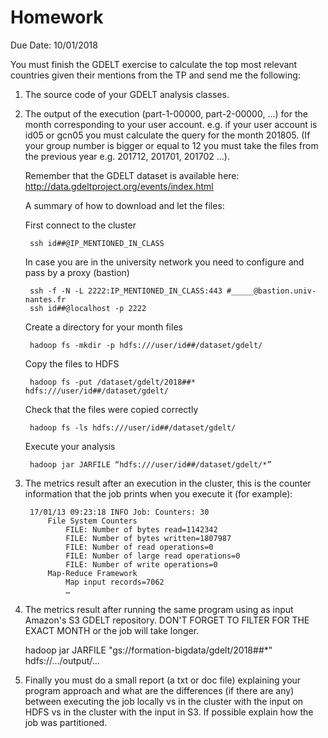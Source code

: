 Homework
========

Due Date: 10/01/2018

You must finish the GDELT exercise to calculate the top most relevant countries given their mentions from the TP and send me the following:

1. The source code of your GDELT analysis classes.

2. The output of the execution (part-1-00000, part-2-00000, ...) for the month corresponding to your user account. e.g. if your user account is id05 or gcn05 you must calculate the query for the month 201805. (If your group number is bigger or equal to 12 you must take the files from the previous year e.g. 201712, 201701, 201702 ...).

    Remember that the GDELT dataset is available here:
    http://data.gdeltproject.org/events/index.html

    A summary of how to download and let the files:

    First connect to the cluster

	    ssh id##@IP_MENTIONED_IN_CLASS

    In case you are in the university network you need to configure and pass by a proxy (bastion)

        ssh -f -N -L 2222:IP_MENTIONED_IN_CLASS:443 #_____@bastion.univ-nantes.fr
        ssh id##@localhost -p 2222

    Create a directory for your month files

        hadoop fs -mkdir -p hdfs:///user/id##/dataset/gdelt/

    Copy the files to HDFS

        hadoop fs -put /dataset/gdelt/2018##* hdfs:///user/id##/dataset/gdelt/

    Check that the files were copied correctly

        hadoop fs -ls hdfs:///user/id##/dataset/gdelt/

    Execute your analysis

    	hadoop jar JARFILE “hdfs:///user/id##/dataset/gdelt/*”

3. The metrics result after an execution in the cluster, this is the counter information that the job prints when you execute it (for example):

        17/01/13 09:23:18 INFO Job: Counters: 30
            File System Counters
                FILE: Number of bytes read=1142342
                FILE: Number of bytes written=1807987
                FILE: Number of read operations=0
                FILE: Number of large read operations=0
                FILE: Number of write operations=0
            Map-Reduce Framework
                Map input records=7062
                …

4. The metrics result after running the same program using as input Amazon's S3 GDELT repository. DON'T FORGET TO FILTER FOR THE EXACT MONTH or the job will take longer.

    hadoop jar JARFILE "gs://formation-bigdata/gdelt/2018##*" hdfs://.../output/...

5. Finally you must do a small report (a txt or doc file) explaining your program approach and what are the differences (if there are any) between executing the job locally vs in the cluster with the input on HDFS vs in the cluster with the input in S3. If possible explain how the job was partitioned.
